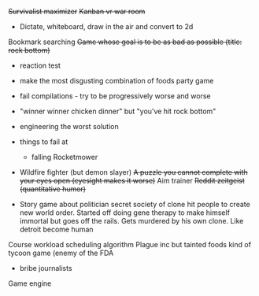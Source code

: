 ~~Survivalist maximizer~~
~~Kanban vr war room~~
- Dictate, whiteboard, draw in the air and convert to 2d 

Bookmark searching 
~~Game whose goal is to be as bad as possible (title: rock bottom)~~
- reaction test
- make the most disgusting combination of foods party game
- fail compilations - try to be progressively worse and worse
- "winner winner chicken dinner" but "you've hit rock bottom"
- engineering the worst solution
- things to fail at
	- falling
Rocketmower 
- Wildfire fighter (but demon slayer)
~~A puzzle you cannot complete with your eyes open (eyesight makes it worse)~~
Aim trainer 
~~Reddit zeitgeist (quantitative humor)~~

- Story game about politician secret society of clone hit people to create new world order. Started off doing gene therapy to make himself immortal but goes off the rails. Gets murdered by his own clone. Like detroit become human

Course workload scheduling algorithm
Plague inc but tainted foods kind of tycoon game (enemy of the FDA
- bribe journalists

Game engine